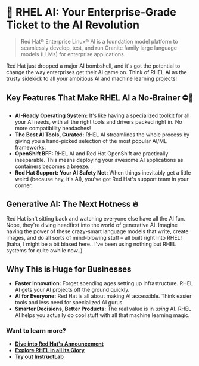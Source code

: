 # 🤖 RHEL AI: Your Enterprise-Grade Ticket to the AI Revolution 
> Red Hat® Enterprise Linux® AI is a foundation model platform to seamlessly develop, test, and run Granite family large language models (LLMs) for enterprise applications.

Red Hat just dropped a major AI bombshell, and it's got the potential to change the way enterprises get their AI game on. Think of RHEL AI as the trusty sidekick to all your ambitious AI and machine learning projects!

## Key Features That Make RHEL AI a No-Brainer ⛔🧠

* **AI-Ready Operating System:** It's like having a specialized toolkit for all your AI needs, with all the right tools and drivers packed right in. No more compatibility headaches!
* **The Best AI Tools, Curated:** RHEL AI streamlines the whole process by giving you a hand-picked selection of the most popular AI/ML frameworks.
* **OpenShift BFF:** RHEL AI and Red Hat OpenShift are practically inseparable. This means deploying your awesome AI applications as containers becomes a breeze. 
* **Red Hat Support: Your AI Safety Net:** When things inevitably get a little weird (because hey, it's AI), you've got Red Hat's support team in your corner.

## Generative AI: The Next Hotness 🔥

Red Hat isn't sitting back and watching everyone else have all the AI fun. Nope, they're diving headfirst into the world of generative AI. Imagine having the power of these crazy-smart language models that write, create images, and do all sorts of mind-blowing stuff – all built right into RHEL!
(haha, I might be a bit biased here.. I've been using nothing but RHEL systems for quite awhile now..)

## Why This is Huge for Businesses

* **Faster Innovation:** Forget spending ages setting up infrastructure. RHEL AI gets your AI projects off the ground quickly.
* **AI for Everyone:** Red Hat is all about making AI accessible. Think easier tools and less need for specialized AI gurus. 
* **Smarter Decisions, Better Products:** The real value is in *using* AI. RHEL AI helps you actually do cool stuff with all that machine learning magic.

### Want to learn more?

* [**Dive into Red Hat's Announcement**](https://www.redhat.com/en/about/press-releases/red-hat-delivers-accessible-open-source-generative-ai-innovation-red-hat-enterprise-linux-ai)
* [**Explore RHEL in all its Glory**](https://www.redhat.com/en/technologies/linux-platforms/enterprise-linux)
* [**Try out InstructLab**](https://github.com/instructlab)
